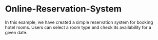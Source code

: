 # Online-Reservation-System
In this example, we have created a simple reservation system for booking hotel rooms. 
Users can select a room type and check its availability for a given date.
